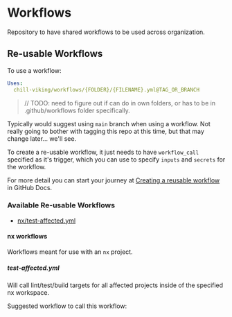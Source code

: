 # Workflows

Repository to have shared workflows to be used across organization.

## Re-usable Workflows

To use a workflow:

```yaml
Uses:
  chill-viking/workflows/{FOLDER}/{FILENAME}.yml@TAG_OR_BRANCH
```

> // TODO: need to figure out if can do in own folders, or has to be in .github/workflows folder specifically.

Typically would suggest using `main` branch when using a workflow. Not really going to bother with tagging this repo at this time, but that may change later... we'll see.

To create a re-usable workflow, it just needs to have `workflow_call` specified as it's trigger, which you can use to specify `inputs` and `secrets` for the workflow.

For more detail you can start your journey at [Creating a reusable workflow](https://docs.github.com/en/actions/using-workflows/reusing-workflows#creating-a-reusable-workflow) in GitHub Docs.

### Available Re-usable Workflows

- [nx/test-affected.yml](#test-affectedyml)

#### nx workflows

Workflows meant for use with an `nx` project.

##### test-affected.yml

Will call lint/test/build targets for all affected projects inside of the specified nx workspace.

Suggested workflow to call this workflow:

```yml

```
